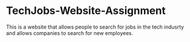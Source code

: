# TechJobs-Website-Assignment
This is a website that allows people to search for jobs in the tech indusrty and allows companies to search for new employees.
